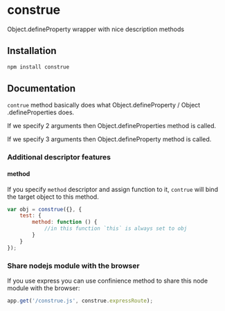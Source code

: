 construe
========

Object.defineProperty wrapper with nice description methods

## Installation

```bash
npm install construe
```

## Documentation

`contrue` method basically does what Object.defineProperty / Object .defineProperties does.

If we specify 2 arguments then Object.defineProperties method is called.

If we specify 3 arguments then Object.defineProperty method is called.

### Additional descriptor features

#### method

If you specify `method` descriptor and assign function to it, `contrue` will bind the target object to this method.

```js
var obj = construe({}, {
    test: {
        method: function () {
            //in this function `this` is always set to obj
        }
    }
});
```

### Share nodejs module with the browser

If you use express you can use confinience method to share this node module with the browser:

```js
app.get('/construe.js', construe.expressRoute);
```
